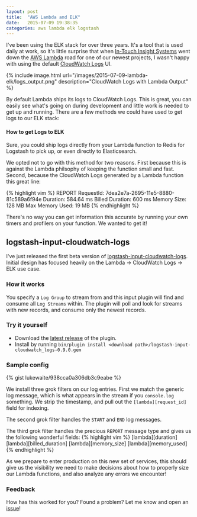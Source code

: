 ```yaml
---
layout: post
title:  "AWS Lambda and ELK"
date:   2015-07-09 19:38:35
categories: aws lambda elk logstash
---
```


I've been using the ELK stack for over three years. It's a tool that is used daily at work, so it's little surprise that
when [In-Touch Insight Systems][intouch] went down the [AWS Lambda][lambda] road for one of our newest projects, I wasn't happy
with using the default [CloudWatch Logs][cloudwatch_logs] UI. 

{% include image.html url="/images/2015-07-09-lambda-elk/logs_output.png" description="CloudWatch Logs with Lambda Output" %}

<!--more-->

By default Lambda ships its logs to CloudWatch Logs. This is great, you can easily see what's going on during development
and little work is needed to get up and running. There are a few methods we could have used to get logs to our ELK stack:

#### How to get Logs to ELK
Sure, you could ship logs directly from your Lambda function to Redis for Logstash to pick up, or even directly to
Elasticsearch.

We opted not to go with this method for two reasons. First because this is against the Lambda philsophy of keeping
the function small and fast. Second, because the CloudWatch Logs generated by a Lambda function this great line:

{% highlight vim %}
REPORT RequestId: 7dea2e7a-2695-11e5-8880-81c589a6f94e	Duration: 584.64 ms	Billed Duration: 600 ms Memory Size: 128 MB	Max Memory Used: 19 MB
{% endhighlight %}

There's no way you can get information this accurate by running your own timers and profilers on your function. We
wanted to get it!

## logstash-input-cloudwatch-logs
I've just released the first beta version of [logstash-input-cloudwatch-logs][cwl_plugin]. Initial design has focused
heavily on the Lambda -> CloudWatch Logs -> ELK use case. 

### How it works
You specify a `Log Group` to stream from and this input plugin will find and consume all `Log Streams` within. The plugin
will poll and look for streams with new records, and consume only the newest records.

### Try it yourself
* Download the [latest release][releases] of the plugin.
* Install by running `bin/plugin install <download path>/logstash-input-cloudwatch_logs-0.9.0.gem`

### Sample config
{% gist lukewaite/938cca0a306db3c9eabe %}

We install three grok filters on our log entries. First we match the generic log message, which is what appears in the
stream if you `console.log` something. We strip the timestamp, and pull out the `[lambda][request_id]` field for indexing.

The second grok filter handles the `START` and `END` log messages.

The third grok filter handles the precious `REPORT` message type and gives us the following wonderful fields:
{% highlight vim %}
[lambda][duration]
[lambda][billed_duration]
[lambda][memory_size]
[lambda][memory_used]
{% endhighlight %}

As we prepare to enter production on this new set of services, this should give us the visibility we need to make decisions
about how to properly size our Lambda functions, and also analyze any errors we encounter!

### Feedback
How has this worked for you? Found a problem? Let me know and open an [issue][issues]!

[intouch]:         http://www.intouchinsight.com
[lambda]:          http://aws.amazon.com/lambda
[cloudwatch_logs]: https://aws.amazon.com/blogs/aws/cloudwatch-log-service/
[cwl_plugin]:      https://github.com/lukewaite/logstash-input-cloudwatch-logs
[releases]:        https://github.com/lukewaite/logstash-input-cloudwatch-logs/releases
[issues]:          https://github.com/lukewaite/logstash-input-cloudwatch-logs/issues
